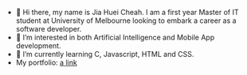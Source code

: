 - 👋 Hi there, my name is Jia Huei Cheah.
  I am a first year Master of IT student at University of Melbourne looking to embark a career as a software developer. 
- 👀 I’m interested in both Artificial Intelligence and Mobile App development. 
- 🌱 I’m currently learning C, Javascript, HTML and CSS. 
- My portfolio: [a link](my-portfolio-1a3e.mailchimpsites.com)

<!---
jiahueic/jiahueic is a ✨ special ✨ repository because its `README.md` (this file) appears on your GitHub profile.
You can click the Preview link to take a look at your changes.
--->
